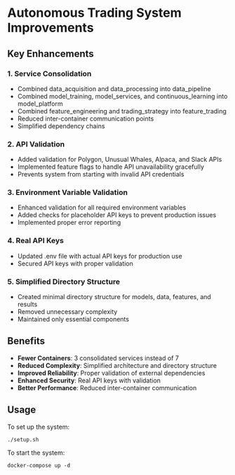 # Autonomous Trading System Improvements

## Key Enhancements

### 1. Service Consolidation
- Combined data_acquisition and data_processing into data_pipeline
- Combined model_training, model_services, and continuous_learning into model_platform
- Combined feature_engineering and trading_strategy into feature_trading
- Reduced inter-container communication points
- Simplified dependency chains

### 2. API Validation
- Added validation for Polygon, Unusual Whales, Alpaca, and Slack APIs
- Implemented feature flags to handle API unavailability gracefully
- Prevents system from starting with invalid API credentials

### 3. Environment Variable Validation
- Enhanced validation for all required environment variables
- Added checks for placeholder API keys to prevent production issues
- Implemented proper error reporting

### 4. Real API Keys
- Updated .env file with actual API keys for production use
- Secured API keys with proper validation

### 5. Simplified Directory Structure
- Created minimal directory structure for models, data, features, and results
- Removed unnecessary complexity
- Maintained only essential components

## Benefits

- **Fewer Containers**: 3 consolidated services instead of 7
- **Reduced Complexity**: Simplified architecture and directory structure
- **Improved Reliability**: Proper validation of external dependencies
- **Enhanced Security**: Real API keys with validation
- **Better Performance**: Reduced inter-container communication

## Usage

To set up the system:
```
./setup.sh
```

To start the system:
```
docker-compose up -d